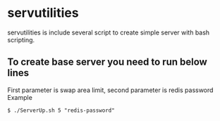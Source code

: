# servutilities
servutilities is  include several script to create simple server with bash scripting.

## To create base server you need to run below lines

First parameter is swap area limit, second parameter is redis password
Example 
```
$ ./ServerUp.sh 5 "redis-password"

```
